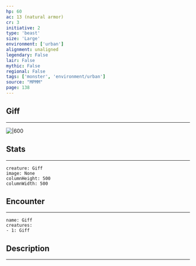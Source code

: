 ```yaml
---
hp: 60
ac: 13 (natural armor)
cr: 3
initiative: 2
type: 'beast'    
size: 'Large'
environment: ['urban']
alignment: unaligned
legendary: False
lair: False
mythic: False
regional: False
tags: ['monster', 'environment/urban']
source: "MPMM"
page: 138
---
```


## Giff
---

![|600](D:/Program%20Files/5e.tools/img/bestiary/MPMM/Giff.webp)

## Stats
---

```statblock
creature: Giff
image: None
columnHeight: 500
columnWidth: 500
```

## Encounter
---

```encounter-table
name: Giff
creatures:
- 1: Giff
```

## Description
---




